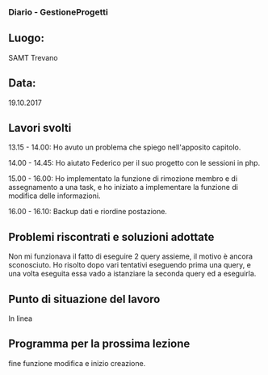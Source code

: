 ### Diario - GestioneProgetti
## Luogo:
SAMT Trevano

## Data: 
19.10.2017

## Lavori svolti			
13.15 - 14.00:   Ho avuto un problema che spiego nell'apposito capitolo.

14.00 - 14.45:   Ho aiutato Federico per il suo progetto con le sessioni in php.

15.00 - 16.00:   Ho implementato la funzione di rimozione membro e di assegnamento a una task, e ho iniziato a implementare la funzione di modifica delle informazioni.

16.00 - 16.10:   Backup dati e riordine postazione. 

## Problemi riscontrati e soluzioni adottate
Non mi funzionava il fatto di eseguire 2 query assieme, il motivo è ancora sconosciuto. Ho risolto dopo vari tentativi eseguendo prima una query, e una volta eseguita essa vado a istanziare la seconda query ed a eseguirla.

## Punto di situazione del lavoro
In linea

## Programma per la prossima lezione
fine funzione modifica e inizio creazione.